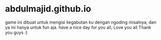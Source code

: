 # abdulmajid.github.io
game ini dibuat untuk mengisi kegabutan ku dengan ngoding misalnya, dan ya ini hanya untuk fun aja.
have a nice day for you all, Love you all
Thank you guys :)

